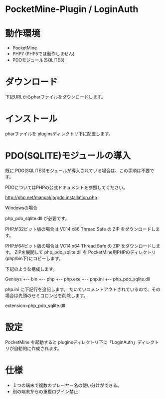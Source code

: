 # PocketMine-Plugin / LoginAuth

# 動作環境

* PocketMine
* PHP7 (PHP5では動作しません)
* PDOモジュール(SQLITE3)

# ダウンロード

下記URLからpharファイルをダウンロードします。

# インストール

pharファイルを pluginsディレクトリ下に配置します。

# PDO(SQLITE)モジュールの導入

既に PDO(SQLITE3)モジュールが導入されている場合は、この手順は不要です。

PDOについてはPHPの公式ドキュメントを参照してください。

http://php.net/manual/ja/pdo.installation.php

Windowsの場合

php_pdo_sqlite.dll が必要です。

PHPが32ビット版の場合は VC14 x86 Thread Safe の ZIP をダウンロードします。

PHPが64ビット版の場合は VC14 x64 Thread Safe の ZIP をダウンロードします。
ZIPを展開して php_pdo_sqlite.dll を PocketMine用PHPのディレクトリ(php/bin下)にコピーします。

下記のような構成します。

Genisys
   +-- bin
       +-- php
            +-- php.exe
            +-- php.ini
            +-- php_pdo_sqlite.dll
            

php.ini に下記行を追記します。
たいていコメントアウトされているので、その場合は先頭のセミコロン(;)を削除します。

extension=php_pdo_sqlite.dll


# 設定

PocketMine を起動すると pluginsディレクトリ下に「LoginAuth」ディレクトリが自動的に作成されます。

# 仕様

* １つの端末で複数のプレーヤー名の使い分けができる。
* 別の端末からの重複ログイン禁止

